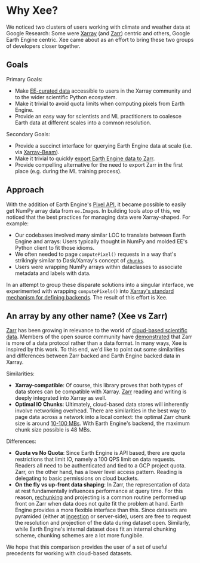 # Why Xee?

We noticed two clusters of users working with climate and weather data at
Google Research: Some were [Xarray](https://xarray.dev) (and
[Zarr](https://zarr.dev/)) centric and others, Google Earth Engine centric. Xee
came about as an effort to bring these two groups of developers closer together.

## Goals

Primary Goals:

- Make [EE-curated data](https://developers.google.com/earth-engine/datasets)
  accessible to users in the Xarray community and to the wider scientific Python
  ecosystem.
- Make it trivial to avoid quota limits when computing pixels from Earth Engine.
- Provide an easy way for scientists and ML practitioners to coalesce Earth data
  at different scales into a common resolution.

Secondary Goals:

- Provide a succinct interface for querying Earth Engine data at scale (i.e. via
  [Xarray-Beam](https://xarray-beam.readthedocs.io/)).
- Make it trivial to quickly [export Earth Engine data to Zarr](https://github.com/google/xee/tree/main/examples#export-earth-engine-imagecollections-to-zarr-with-xarray-beam).
- Provide compelling alternative for the need to export Zarr in the first
  place (e.g. during the ML training process).

## Approach

With the addition of Earth Engine's [Pixel API](https://medium.com/google-earth/pixels-to-the-people-2d3c14a46da6),
it became possible to easily get NumPy array data from `ee.Image`s. In building
tools atop of this, we noticed that the best practices for managing data were
Xarray-shaped. For example:

- Our codebases involved many similar LOC to translate between Earth Engine and
  arrays: Users typically thought in NumPy and molded EE's Python client to fit
  those idioms.
- We often needed to page `computePixel()` requests in a way that's strikingly
 similar to Dask/Xarray's concept of [`chunks`](https://docs.xarray.dev/en/stable/user-guide/dask.html#what-is-a-dask-array).
- Users were wrapping NumPy arrays within dataclasses to associate metadata and
  labels with data.

In an attempt to group these disparate solutions into a singular interface, we
experimented with wrapping `computePixels()` into
[Xarray's standard mechanism for defining backends](https://docs.xarray.dev/en/stable/internals/how-to-add-new-backend.html). The result of this effort is Xee.


## An array by any other name? (Xee vs Zarr)

[Zarr](https://zarr.dev/) has been growing in relevance to the world of [cloud-based scientific data](https://doi.org/10.1109/MCSE.2021.3059437).
Members of the open source community have [demonstrated](https://www.youtube.com/watch?v=0bqpxX3Nn_A)
that Zarr is more of a data protocol rather than a data format. In many ways,
Xee is inspired by this work. To this end, we'd like to point out some
similarities and differences between Zarr backed and Earth Engine backed data in
Xarray.

Similarities:
- **Xarray-compatible**: Of course, this library proves that both types of data
  stores can be compatible with Xarray. [Zarr](https://docs.xarray.dev/en/stable/user-guide/io.html#zarr)
  reading and writing is deeply integrated into Xarray as well.
- **Optimal IO Chunks**: Ultimately, cloud-based data stores will inherently
  involve networking overhead. There are similarities in the best way to page
  data across a network into a local context: the optimal Zarr chunk
  size is around [10-100 MBs](https://esipfed.github.io/cloud-computing-cluster/optimization-practices.html#chunk-size). With Earth Engine's backend, the maximum chunk size possible
  is 48 MBs.

Differences:
- **Quota vs No Quota**: Since Earth Engine is API based, there are quota
  restrictions that limit IO, namely a 100 QPS limit on data requests. Readers
  all need to be authenticated and tied to a GCP project quota. Zarr, on the
  other hand, has a lower level access pattern. Reading is delegating to basic
  permissions on cloud buckets.
- **On the fly vs up-front data shaping**: In Zarr, the representation of data
  at rest fundamentally influences performance at query time. For this reason,
  [rechunking](https://xarray-beam.readthedocs.io/en/latest/rechunking.html) and
  projecting is a common routine performed up front on Zarr when data does not
  quite fit the problem at hand. Earth Engine provides a more flexible interface
  than this. Since datasets are pyramided (either at [ingestion](https://developers.google.com/earth-engine/help_collection_criteria) or server-side), users are free to request the
  resolution and projection of the data during dataset open. Similarly, while
  Earth Engine's internal dataset does fit an internal chunking scheme, chunking
  schemes are a lot more fungibile.

We hope that this comparison provides the user of a set of useful precedents
for working with cloud-based datasets.

